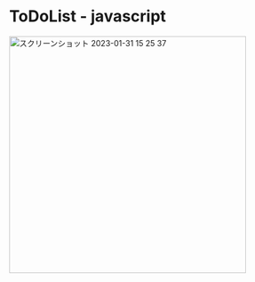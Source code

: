 # ToDoList - javascript
<img width="426" alt="スクリーンショット 2023-01-31 15 25 37" src="https://user-images.githubusercontent.com/115054912/215683101-e357da67-7a26-4d4f-9150-a8001aede2a0.png">
